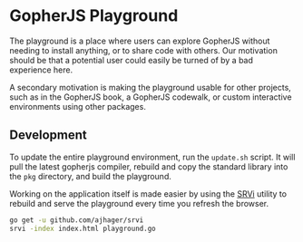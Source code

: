 # GopherJS Playground

The playground is a place where users can explore GopherJS without needing to install anything, or to share code with others. Our motivation should be that a potential user could easily be turned of by a bad experience here.

A secondary motivation is making the playground usable for other projects, such as in the GopherJS book, a GopherJS codewalk, or custom interactive environments using other packages.

## Development

To update the entire playground environment, run the `update.sh` script. It will pull the latest gopherjs compiler, rebuild and copy the standard library into the `pkg` directory, and build the playground.

Working on the application itself is made easier by using the [SRVi](https://github.com/ajhager/srvi) utility to rebuild and serve the playground every time you refresh the browser.

```bash
go get -u github.com/ajhager/srvi
srvi -index index.html playground.go
```
